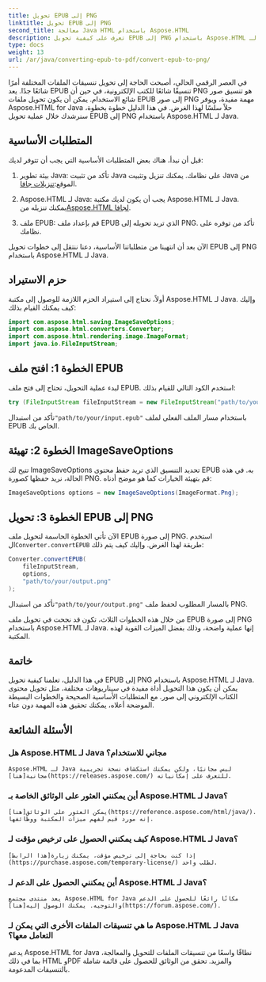```yaml
---
title: تحويل EPUB إلى PNG
linktitle: تحويل EPUB إلى PNG
second_title: معالجة Java HTML باستخدام Aspose.HTML
description: تعرف على كيفية تحويل EPUB إلى PNG باستخدام Aspose.HTML لـ Java. اتبع دليلنا خطوة بخطوة واجعل محتوى كتابك الإلكتروني جذابًا بصريًا.
type: docs
weight: 13
url: /ar/java/converting-epub-to-pdf/convert-epub-to-png/
---
```


في العصر الرقمي الحالي، أصبحت الحاجة إلى تحويل تنسيقات الملفات المختلفة أمرًا شائعًا جدًا. يعد EPUB تنسيقًا شائعًا للكتب الإلكترونية، في حين أن PNG هو تنسيق صور شائع الاستخدام. يمكن أن يكون تحويل ملفات EPUB إلى صور PNG مهمة مفيدة، ويوفر Aspose.HTML for Java حلاً سلسًا لهذا الغرض. في هذا الدليل خطوة بخطوة، سنرشدك خلال عملية تحويل EPUB إلى PNG باستخدام Aspose.HTML لـ Java.

## المتطلبات الأساسية

قبل أن نبدأ، هناك بعض المتطلبات الأساسية التي يجب أن تتوفر لديك:

1.  بيئة تطوير Java: تأكد من تثبيت Java على نظامك. يمكنك تنزيل وتثبيت Java من الموقع:[تنزيلات جافا](https://www.oracle.com/java/technologies/javase-downloads.html).

2.  Aspose.HTML لـ Java: يجب أن يكون لديك مكتبة Aspose.HTML لـ Java. يمكنك تنزيله من[Aspose.HTML لجافا](https://releases.aspose.com/html/java/).

3. ملف EPUB: قم بإعداد ملف EPUB الذي تريد تحويله إلى PNG. تأكد من توفره على نظامك.

الآن بعد أن انتهينا من متطلباتنا الأساسية، دعنا ننتقل إلى خطوات تحويل EPUB إلى PNG باستخدام Aspose.HTML لـ Java.

## حزم الاستيراد

أولاً، نحتاج إلى استيراد الحزم اللازمة للوصول إلى مكتبة Aspose.HTML لـ Java. وإليك كيف يمكنك القيام بذلك:

```java
import com.aspose.html.saving.ImageSaveOptions;
import com.aspose.html.converters.Converter;
import com.aspose.html.rendering.image.ImageFormat;
import java.io.FileInputStream;
```

## الخطوة 1: افتح ملف EPUB

لبدء عملية التحويل، تحتاج إلى فتح ملف EPUB. استخدم الكود التالي للقيام بذلك:

```java
try (FileInputStream fileInputStream = new FileInputStream("path/to/your/input.epub")) {
```

 تأكد من استبدال`"path/to/your/input.epub"` باستخدام مسار الملف الفعلي لملف EPUB الخاص بك.

## الخطوة 2: تهيئة ImageSaveOptions

تتيح لك ImageSaveOptions تحديد التنسيق الذي تريد حفظ محتوى EPUB به. في هذه الحالة، نريد حفظها كصورة PNG. قم بتهيئة الخيارات كما هو موضح أدناه:

```java
ImageSaveOptions options = new ImageSaveOptions(ImageFormat.Png);
```

## الخطوة 3: تحويل EPUB إلى PNG

 الآن تأتي الخطوة الحاسمة لتحويل ملف EPUB إلى صورة PNG. استخدم ال`Converter.convertEPUB` طريقة لهذا الغرض. وإليك كيف يتم ذلك:

```java
Converter.convertEPUB(
    fileInputStream,
    options,
    "path/to/your/output.png"
);
```

 تأكد من استبدال`"path/to/your/output.png"` بالمسار المطلوب لحفظ ملف PNG.

من خلال هذه الخطوات الثلاث، تكون قد نجحت في تحويل ملف EPUB إلى صورة PNG باستخدام Aspose.HTML لـ Java. إنها عملية واضحة، وذلك بفضل الميزات القوية لهذه المكتبة.

## خاتمة

في هذا الدليل، تعلمنا كيفية تحويل EPUB إلى PNG باستخدام Aspose.HTML لـ Java. يمكن أن يكون هذا التحويل أداة مفيدة في سيناريوهات مختلفة، مثل تحويل محتوى الكتاب الإلكتروني إلى صور. مع المتطلبات الأساسية الصحيحة والخطوات البسيطة الموضحة أعلاه، يمكنك تحقيق هذه المهمة دون عناء.

## الأسئلة الشائعة

### هل Aspose.HTML لـ Java مجاني للاستخدام؟
    Aspose.HTML لـ Java ليس مجانيًا، ولكن يمكنك استكشاف نسخة تجريبية مجانية[هنا](https://releases.aspose.com/) للتعرف على إمكانياته.

### أين يمكنني العثور على الوثائق الخاصة بـ Aspose.HTML لـ Java؟
    يمكن العثور على الوثائق[هنا](https://reference.aspose.com/html/java/). إنه مورد قيم لفهم ميزات المكتبة ووظائفها.

### كيف يمكنني الحصول على ترخيص مؤقت لـ Aspose.HTML لـ Java؟
    إذا كنت بحاجة إلى ترخيص مؤقت، يمكنك زيارة[هذا الرابط](https://purchase.aspose.com/temporary-license/) لطلب واحد.

### أين يمكنني الحصول على الدعم لـ Aspose.HTML لـ Java؟
    يعد منتدى مجتمع Aspose.HTML for Java مكانًا رائعًا للحصول على الدعم والتوجيه. يمكنك الوصول إليه[هنا](https://forum.aspose.com/).

### ما هي تنسيقات الملفات الأخرى التي يمكن لـ Aspose.HTML لـ Java التعامل معها؟
   يدعم Aspose.HTML for Java نطاقًا واسعًا من تنسيقات الملفات للتحويل والمعالجة، بما في ذلك HTML وPDF والمزيد. تحقق من الوثائق للحصول على قائمة شاملة بالتنسيقات المدعومة.